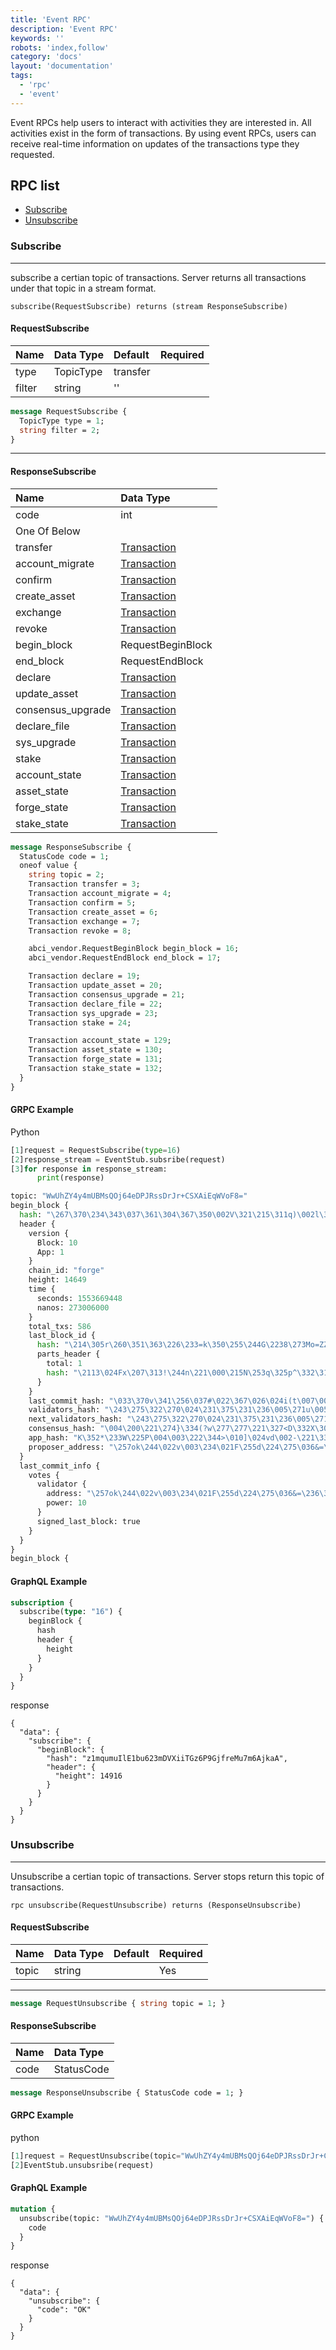 ```yaml
---
title: 'Event RPC'
description: 'Event RPC'
keywords: ''
robots: 'index,follow'
category: 'docs'
layout: 'documentation'
tags:
  - 'rpc'
  - 'event'
---
```


Event RPCs help users to interact with activities they are interested in. All activities exist in the form of transactions. By using event RPCs, users can receive real-time information on updates of the transactions type they requested.

## RPC list

- [Subscribe](#subscribe)
- [Unsubscribe](#unsubscribe)

### Subscribe

---

subscribe a certian topic of transactions. Server returns all transactions under that topic in a stream format.

`subscribe(RequestSubscribe) returns (stream ResponseSubscribe)`

#### RequestSubscribe

| Name   | Data Type | Default  | Required |
| :----- | :-------- | :------- | :------- |
| type   | TopicType | transfer |          |
| filter | string    | ''       |          |

```protobuf
message RequestSubscribe {
  TopicType type = 1;
  string filter = 2;
}
```

---

#### ResponseSubscribe

| Name              | Data Type                                      |
| :---------------- | :--------------------------------------------- |
| code              | int                                            |
| One Of Below      |                                                |
| transfer          | [Transaction](../../types/type#transaction) |
| account_migrate   | [Transaction](../../types/type#transaction) |
| confirm           | [Transaction](../../types/type#transaction) |
| create_asset      | [Transaction](../../types/type#transaction) |
| exchange          | [Transaction](../../types/type#transaction) |
| revoke            | [Transaction](../../types/type#transaction) |
| begin_block       | RequestBeginBlock                              |
| end_block         | RequestEndBlock                                |
| declare           | [Transaction](../../types/type#transaction) |
| update_asset      | [Transaction](../../types/type#transaction) |
| consensus_upgrade | [Transaction](../../types/type#transaction) |
| declare_file      | [Transaction](../../types/type#transaction) |
| sys_upgrade       | [Transaction](../../types/type#transaction) |
| stake             | [Transaction](../../types/type#transaction) |
| account_state     | [Transaction](../../types/type#transaction) |
| asset_state       | [Transaction](../../types/type#transaction) |
| forge_state       | [Transaction](../../types/type#transaction) |
| stake_state       | [Transaction](../../types/type#transaction) |

```protobuf
message ResponseSubscribe {
  StatusCode code = 1;
  oneof value {
    string topic = 2;
    Transaction transfer = 3;
    Transaction account_migrate = 4;
    Transaction confirm = 5;
    Transaction create_asset = 6;
    Transaction exchange = 7;
    Transaction revoke = 8;

    abci_vendor.RequestBeginBlock begin_block = 16;
    abci_vendor.RequestEndBlock end_block = 17;

    Transaction declare = 19;
    Transaction update_asset = 20;
    Transaction consensus_upgrade = 21;
    Transaction declare_file = 22;
    Transaction sys_upgrade = 23;
    Transaction stake = 24;

    Transaction account_state = 129;
    Transaction asset_state = 130;
    Transaction forge_state = 131;
    Transaction stake_state = 132;
  }
}
```

#### GRPC Example

Python

```python
[1]request = RequestSubscribe(type=16)
[2]response_stream = EventStub.subsribe(request)
[3]for response in response_stream:
      print(response)

topic: "WwUhZY4y4mUBMsQOj64eDPJRssDrJr+CSXAiEqWVoF8="
begin_block {
  hash: "\267\370\234\343\037\361\304\367\350\002V\321\215\311q)\002l\322+\322\026zX\277M\326\t_z\352G"
  header {
    version {
      Block: 10
      App: 1
    }
    chain_id: "forge"
    height: 14649
    time {
      seconds: 1553669448
      nanos: 273006000
    }
    total_txs: 586
    last_block_id {
      hash: "\214\305r\260\351\363\226\233=k\350\255\244G\2238\273Mo=ZZ\244\207\212\021\277\030\202ZH\030"
      parts_header {
        total: 1
        hash: "\2113\024Fx\207\313!\244n\221\000\215N\253q\325p^\332\310\317G;w\321,\325\362\315\251O"
      }
    }
    last_commit_hash: "\033\370v\341\256\037#\022\367\026\024i(t\007\001lD\017\274+\322\3636a\257Q|>\314Z\337"
    validators_hash: "\243\275\322\270\024\231\375\231\236\005\271u\005\264\210ZK\353\025#\305\205\371\373?\243\240O\177\037dl"
    next_validators_hash: "\243\275\322\270\024\231\375\231\236\005\271u\005\264\210ZK\353\025#\305\205\371\373?\243\240O\177\037dl"
    consensus_hash: "\004\200\221\274}\334(?w\277\277\221\327<D\332X\303\337\212\234\274\206t\005\330\267\363\332\255\242/"
    app_hash: "K\352*\233W\225P\004\003\222\344>\010]\024vd\002-\221\334\212\215\212p\330GA\357\260\325\320"
    proposer_address: "\257ok\244\022v\003\234\021F\255d\224\275\036&=\236\343\372"
  }
  last_commit_info {
    votes {
      validator {
        address: "\257ok\244\022v\003\234\021F\255d\224\275\036&=\236\343\372"
        power: 10
      }
      signed_last_block: true
    }
  }
}
begin_block {
```

#### GraphQL Example

```graphql
subscription {
  subscribe(type: "16") {
    beginBlock {
      hash
      header {
        height
      }
    }
  }
}
```

response

```
{
  "data": {
    "subscribe": {
      "beginBlock": {
        "hash": "z1mqumuIlE1bu623mDVXiiTGz6P9GjfreMu7m6AjkaA",
        "header": {
          "height": 14916
        }
      }
    }
  }
}
```

### Unsubscribe

---

Unsubscribe a certian topic of transactions. Server stops return this topic of transactions.

`rpc unsubscribe(RequestUnsubscribe) returns (ResponseUnsubscribe)`

#### RequestSubscribe

| Name  | Data Type | Default | Required |
| :---- | :-------- | :------ | :------- |
| topic | string    |         | Yes      |

---

```protobuf
message RequestUnsubscribe { string topic = 1; }
```

<!-- output -->

#### ResponseSubscribe

| Name | Data Type  |
| :--- | :--------- |
| code | StatusCode |

```protobuf
message ResponseUnsubscribe { StatusCode code = 1; }
```

#### GRPC Example

python

```python
[1]request = RequestUnsubscribe(topic="WwUhZY4y4mUBMsQOj64eDPJRssDrJr+CSXAiEqWVoF8=")
[2]EventStub.unsubsribe(request)
```

#### GraphQL Example

```graphql
mutation {
  unsubscribe(topic: "WwUhZY4y4mUBMsQOj64eDPJRssDrJr+CSXAiEqWVoF8=") {
    code
  }
}
```

response

```
{
  "data": {
    "unsubscribe": {
      "code": "OK"
    }
  }
}
```
